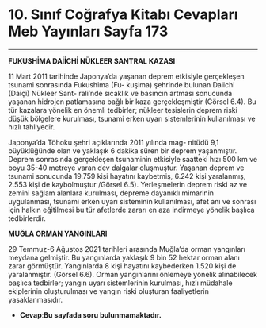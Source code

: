# 10. Sınıf Coğrafya Kitabı Cevapları Meb Yayınları Sayfa 173

---

**FUKUSHİMA DAİİCHİ NÜKLEER SANTRAL KAZASI**

 11 Mart 2011 tarihinde Japonya’da yaşanan deprem etkisiyle gerçekleşen tsunami sonrasında Fukushima (Fu- kuşima) şehrinde bulunan Daiichi (Daiçi) Nükleer Sant- rali’nde sıcaklık ve basıncın artması sonucunda yaşanan hidrojen patlamasına bağlı bir kaza gerçekleşmiştir (Görsel 6.4). Bu tür kazalara yönelik en önemli tedbirler; nükleer tesislerin deprem riski düşük bölgelere kurulması, tsunami erken uyarı sistemlerinin kullanılması ve hızlı tahliyedir.

Japonya’da Töhoku şehri açıklarında 2011 yılında mag- nitüdü 9,1 büyüklüğünde olan ve yaklaşık 6 dakika süren bir deprem yaşanmıştır. Deprem sonrasında gerçekleşen tsunaminin etkisiyle saatteki hızı 500 km ve boyu 35-40 metreye varan dev dalgalar oluşmuştur. Yaşanan deprem ve tsunami sonucunda 19.759 kişi hayatını kaybetmiş, 6.242 kişi yaralanmış, 2.553 kişi de kaybolmuştur /Görsel 6.5). Yerleşmelerin deprem riski az ve zemini sağlam alanlara kurulması, depreme dayanıklı mimarinin uygulanması, tsunami erken uyarı sisteminin kullanılması, afet anı ve sonrası için halkın eğitilmesi bu tür afetlerde zararı en aza indirmeye yönelik başlıca tedbirlerdir.

**MUĞLA ORMAN YANGINLARI**

 29 Temmuz-6 Ağustos 2021 tarihleri arasında Muğla’da orman yangınları meydana gelmiştir. Bu yangınlarda yaklaşık 9 bin 52 hektar orman alanı zarar görmüştür. Yangınlarda 8 kişi hayatını kaybederken 1.520 kişi de yaralanmıştır. (Görsel 6.6). Orman yangınlarını önlemeye yönelik alınabilecek başlıca tedbirler; yangın uyarı sistemlerinin kurulması, hızlı müdahale ekiplerinin oluşturulması ve yangın riski oluşturan faaliyetlerin yasaklanmasıdır.

-   **Cevap**:**Bu sayfada soru bulunmamaktadır.**